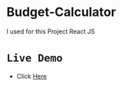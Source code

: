 # Budget-Calculator
I used for this Project React JS
# `Live Demo`
* Click [Here](https://budget-calculator-with-react.netlify.app/)
